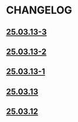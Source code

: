 # CHANGELOG


## [25.03.13-3](https://github.com/appmoove/agrobravo-landing-experience-60/releases/tag/25.03.13-3)

## [25.03.13-2](https://github.com/appmoove/agrobravo-landing-experience-60/releases/tag/25.03.13-2)

## [25.03.13-1](https://github.com/appmoove/agrobravo-landing-experience-60/releases/tag/25.03.13-1)

## [25.03.13](https://github.com/appmoove/agrobravo-landing-experience-60/releases/tag/25.03.13)

## [25.03.12](https://github.com/appmoove/agrobravo-landing-experience-60/releases/tag/25.03.12)

